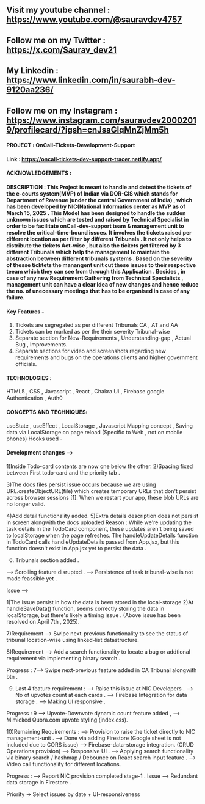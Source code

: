## Visit my youtube channel : https://www.youtube.com/@sauravdev4757
## Follow me on my Twitter : https://x.com/Saurav_dev21
## My Linkedin : https://www.linkedin.com/in/saurabh-dev-9120aa236/
## Follow me on my Instagram : https://www.instagram.com/sauravdev20002019/profilecard/?igsh=cnJsaGlqMnZjMm5h

#### PROJECT : OnCall-Tickets-Development-Support

#### Link : https://oncall-tickets-dev-support-tracer.netlify.app/


#### ACKNOWLEDGEMENTS : 

#### DESCRIPTION : This Project is meant to handle and detect the tickets of the e-courts system(MVP) of Indian via DOR-CIS which stands for Department of Revenue  (under the central Government of India) , which has been developed by NIC(National Informatics center as MVP as of March 15, 2025 . This Model has been designed to handle the sudden unknown issues which are tested and raised by Technical Specialist in order to be facilitate onCall-dev-support team & management unit to resolve the critical-time-bound issues. It involves the tickets raised per different location as per filter by different Tribunals . It not only helps to distribute the tickets Act-wise , but also the tickets get filtered by 3 different Tribunals which help the management to maintain the abstraction between different tribunals systems . Based on the severity of thesse ticktets the manangent unit cut these issues to their respective teeam which they can see from through this Application . Besides , in case of any new Requirement Gathering from Technical Specialists , management unit can have a clear Idea of new changes and hence reduce the no. of unecessary meetings that has to be organised in case of any failure.

#### Key Features - 
1) Tickets are segregated as per different Tribunals CA , AT and AA
2) Tickets can be marked as per the their severity Tribunal-wise
3) Separate section for New-Requirements , Understanding-gap , Actual Bug , Improvements.
4) Separate sections for video and screenshots regarding new requirements and bugs on the operations clients and higher government officials.

#### TECHNOLOGIES :
HTML5 , CSS , Javascript , React , Chakra UI , Firebase google Authentication , Auth0

#### CONCEPTS AND TECHNIQUES:
useState , useEffect , LocalStorage , Javascript Mapping concept , Saving data via LocalStorage on page reload (Specific to Web , not on mobile phones)
Hooks used - 





#### Development changes -->
1)Inside Todo-card contents are now one below the other.
2)Spacing fixed between First todo-card and the priority tab .

3)The docs files persist issue occurs because we are using URL.createObjectURL(file) which creates temporary URLs that don't persist across browser sessions [1]. When we restart your app, these blob URLs are no longer valid.

4)Add detail functionality added.
5)Extra details description does not persist in screen alongwith the docs uploaded 
Reason : 
While we're updating the task details in the TodoCard component, these updates aren't being saved to localStorage when the page refreshes. The handleUpdateDetails function in TodoCard calls handleUpdateDetails passed from App.jsx, but this function doesn't exist in App.jsx yet to persist the data .

6) Tribunals section added .

--> Scrolling feature disrupted .
--> Persistence of task tribunal-wise is not made feassible yet . 

Issue -->

1)The issue persist in how the data is been stored in the local-storage 
2)At handleSaveData() function, seems correctly storing the data in localStorage, but there's likely a timing issue .
(Above issue has been resolved on April 7th , 2025).


7)Requirement --> Swipe next-previous functionality to see the status of tribunal location-wise using linked-list datastructure.

8)Requirement --> Add a search functionality to locate a bug or addtional requirement via implementing binary search . 

Progress : 
7--> Swipe next-previous feature added in CA Tribunal alongwith btn . 

9) Last 4 feature requirement : 
--> Raise this issue at NIC Developers . 
--> No of upvotes count at each cards .
--> Firebase Integration for data storage .
--> Making UI responsive .

   
Progress : 
9 --> Upvote-Downvote dynamic count feature added ,
--> Mimicked Quora.com upvote styling (index.css).

10)Remaining Requirements :
--> Provision to raise the ticket directly to NIC management-unit . --> Done via adding Firestore (Google sheet is not included due to CORS issue)
--> Firebase-data-storage integration. (CRUD Operations provision)
--> Responsive UI . 
--> Applying search functionality via binary search / hashmap / Debounce on React  search input feature .
--> Video call functionality for different locations.

Progress : 
--> Report NIC provision completed stage-1 . Issue --> Redundant data storage in Firestore . 

Priority -> Select issues by date + UI-responsiveness


   












